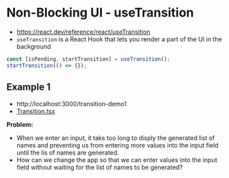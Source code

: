 # Non-Blocking UI - useTransition

- https://react.dev/reference/react/useTransition
- `useTransition` is a React Hook that lets you render a part of the UI in the background

```js
const [isPending, startTransition] = useTransition();
startTransition(() => {});
```

## Example 1

- http://localhost:3000/transition-demo1
- [Transition.tsx](./src/react-hooks-useTransition/DemoTransition.tsx)

**Problem:**

- When we enter an input, it taks too long to disply the generated list of names and preventing us from entering more values into the input field until the lis of names are generated.
- How can we change the app so that we can enter values into the input field without waiting for the list of names to be generated?
